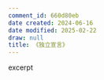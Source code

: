 ```yaml
---
comment_id: 660d80eb
date created: 2024-06-16
date modified: 2025-02-22
draw: null
title: 《独立宣言》
---
```

excerpt

<!-- more -->
